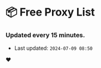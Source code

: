 # :package: Free Proxy List
### Updated every 15 minutes.

- Last updated: `2024-07-09 08:50`

:heart:

